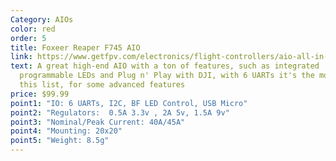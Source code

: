 ```yaml
---
Category: AIOs
color: red
order: 5
title: Foxeer Reaper F745 AIO
link: https://www.getfpv.com/electronics/flight-controllers/aio-all-in-one-fc/flywoo-goku-gn722-hd-evo-40a-bl-s-aio-flight-controller-20x20.html
text: A great high-end AIO with a ton of features, such as integrated
  programmable LEDs and Plug n' Play with DJI, with 6 UARTs it's the most on
  this list, for some advanced features
price: $99.99
point1: "IO: 6 UARTs, I2C, BF LED Control, USB Micro"
point2: "Regulators:  0.5A 3.3v , 2A 5v, 1.5A 9v"
point3: "Nominal/Peak Current: 40A/45A"
point4: "Mounting: 20x20"
point5: "Weight: 8.5g"
---
```

